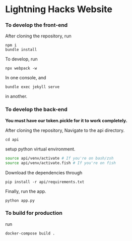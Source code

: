 # Lightning Hacks Website


### To develop the front-end

After cloning the repository, run
```
npm i
bundle install
```

To develop, run
```
npx webpack -w
```
In one console, and
```
bundle exec jekyll serve
```
in another.

### To develop the back-end

**You must have our token.pickle for it to work completely.**

After cloning the repository,
Navigate to the api directory.
```
cd api
```

setup python virtual environment.
```bash
source api/venv/activate # If you're on bash/zsh
source api/venv/activate.fish # If you're on fish
```

Download the dependencies through
```
pip install -r api/requirements.txt
```

Finally, run the app.
```
python app.py
```

### To build for production

run
```
docker-compose build .
```
